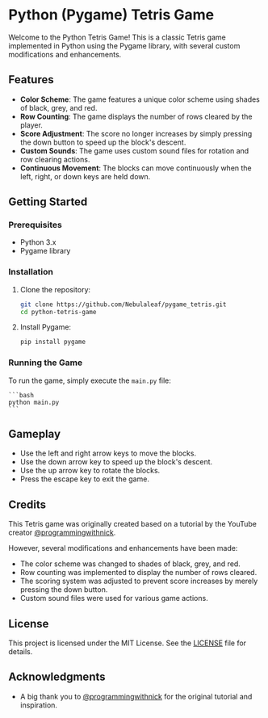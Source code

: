 # Python (Pygame) Tetris Game

Welcome to the Python Tetris Game! This is a classic Tetris game implemented in Python using the Pygame library, with several custom modifications and enhancements.

## Features

- **Color Scheme**: The game features a unique color scheme using shades of black, grey, and red.
- **Row Counting**: The game displays the number of rows cleared by the player.
- **Score Adjustment**: The score no longer increases by simply pressing the down button to speed up the block's descent.
- **Custom Sounds**: The game uses custom sound files for rotation and row clearing actions.
- **Continuous Movement**: The blocks can move continuously when the left, right, or down keys are held down.

## Getting Started

### Prerequisites

- Python 3.x
- Pygame library

### Installation

1. Clone the repository:

    ```bash
    git clone https://github.com/Nebulaleaf/pygame_tetris.git
    cd python-tetris-game
    ```

2. Install Pygame:

    ```bash
    pip install pygame
    ```

### Running the Game

To run the game, simply execute the `main.py` file:

    ```bash
    python main.py
    ```

## Gameplay

- Use the left and right arrow keys to move the blocks.
- Use the down arrow key to speed up the block's descent.
- Use the up arrow key to rotate the blocks.
- Press the escape key to exit the game.

## Credits

This Tetris game was originally created based on a tutorial by the YouTube creator [@programmingwithnick](https://www.youtube.com/c/programmingwithnick). 

However, several modifications and enhancements have been made:

- The color scheme was changed to shades of black, grey, and red.
- Row counting was implemented to display the number of rows cleared.
- The scoring system was adjusted to prevent score increases by merely pressing the down button.
- Custom sound files were used for various game actions.

## License

This project is licensed under the MIT License. See the [LICENSE](LICENSE) file for details.

## Acknowledgments

- A big thank you to [@programmingwithnick](https://www.youtube.com/c/programmingwithnick) for the original tutorial and inspiration.
